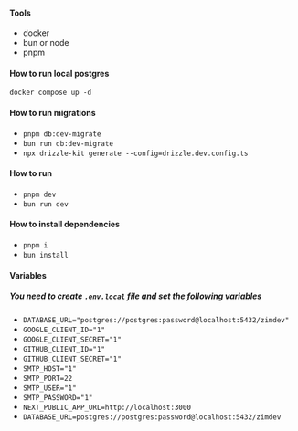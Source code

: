 #### Tools

- docker
- bun or node
- pnpm
#### How to run local postgres 

`docker compose up -d`

#### How to run migrations

- `pnpm db:dev-migrate`
- `bun run db:dev-migrate`
- `npx drizzle-kit generate --config=drizzle.dev.config.ts`

#### How to run

- `pnpm dev`
- `bun run dev`

#### How to install dependencies

- `pnpm i`
- `bun install`

#### Variables

##### You need to create `.env.local` file and set the following variables

- `DATABASE_URL="postgres://postgres:password@localhost:5432/zimdev"`
- `GOOGLE_CLIENT_ID="1"`
- `GOOGLE_CLIENT_SECRET="1"`
- `GITHUB_CLIENT_ID="1"`
- `GITHUB_CLIENT_SECRET="1"`
- `SMTP_HOST="1"`
- `SMTP_PORT=22`
- `SMTP_USER="1"`
- `SMTP_PASSWORD="1"`
- `NEXT_PUBLIC_APP_URL=http://localhost:3000`
- `DATABASE_URL=postgres://postgres:password@localhost:5432/zimdev`

